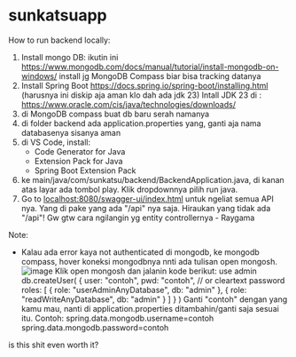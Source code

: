 # sunkatsuapp
 
How to run backend locally:

1. Install mongo DB:
   ikutin ini https://www.mongodb.com/docs/manual/tutorial/install-mongodb-on-windows/
   install jg MongoDB Compass biar bisa tracking datanya
2. Install Spring Boot https://docs.spring.io/spring-boot/installing.html (harusnya ini diskip aja aman klo dah ada jdk 23)
   Intall JDK 23 di : https://www.oracle.com/cis/java/technologies/downloads/
4. di MongoDB compass buat db baru serah namanya
5. di folder backend ada application.properties yang, ganti aja nama databasenya sisanya aman
6. di VS Code, install:
   - Code Generator for Java
   - Extension Pack for Java
   - Spring Boot Extension Pack
7. ke main/java/com/sunkatsu/backend/BackendApplication.java, di kanan atas layar ada tombol play. Klik dropdownnya
   pilih run java.
8. Go to [localhost:8080/swagger-ui/index.html](http://localhost:8080/swagger-ui/index.html) untuk ngeliat semua API nya.
   Yang di pake yang ada "/api" nya saja. Hiraukan yang tidak ada "/api"!
   Gw gtw cara ngilangin yg entity controllernya - Raygama

Note:
- Kalau ada error kaya not authenticated di mongodb, ke mongodb compass, hover koneksi mongodbnya nnti ada tulisan open mongosh.
  ![image](https://github.com/user-attachments/assets/5498e572-ac91-48ab-be5c-8d85d17be425)
  Klik open mongosh dan jalanin kode berikut:
   use admin
 db.createUser(
   {
     user: "contoh",
     pwd: "contoh", // or cleartext password
     roles: [ 
       { role: "userAdminAnyDatabase", db: "admin" },
       { role: "readWriteAnyDatabase", db: "admin" } 
     ]
   }
 )
Ganti "contoh" dengan yang kamu mau, nanti di application.properties ditambahin/ganti saja sesuai itu. Contoh:
spring.data.mongodb.username=contoh
spring.data.mongodb.password=contoh












































































































































is this shit even worth it?
  

